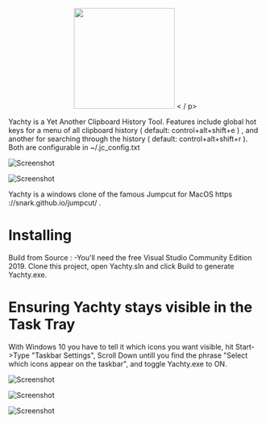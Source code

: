 
<p align = "center">
<img src = "https://github.com/qorrect/Yachty/blob/main/Assets/logo.png" height = "200" / >
< / p>

<p>
Yachty is a Yet Another Clipboard History Tool.  Features include global hot keys for a menu of all clipboard history ( default: control+alt+shift+e ) , and another for searching through the history ( default: control+alt+shift+r ).  Both are configurable in ~/.jc_config.txt
</p>


![Screenshot](https://github.com/qorrect/Yachty/blob/main/Assets/sreenshot.png?raw=true)

![Screenshot](https://github.com/qorrect/Yachty/blob/main/Assets/sreenshot2.png?raw=true)

Yachty is a windows clone of the famous Jumpcut for MacOS https ://snark.github.io/jumpcut/ .

# Installing

Build from Source :
-You'll need the free Visual Studio Community Edition 2019.  Clone this project, open Yachty.sln and click Build to generate Yachty.exe.


# Ensuring Yachty stays visible in the Task Tray

With Windows 10 you have to tell it which icons you want visible, hit Start->Type "Taskbar Settings", Scroll Down untill you find the phrase "Select which icons appear on the taskbar", and toggle Yachty.exe to ON.

![Screenshot](https://github.com/qorrect/Yachty/blob/main/Assets/toolbar1.png?raw=true)

![Screenshot](https://github.com/qorrect/Yachty/blob/main/Assets/toolbar2.png?raw=true)

![Screenshot](https://github.com/qorrect/Yachty/blob/main/Assets/toolbar3.png?raw=true)

